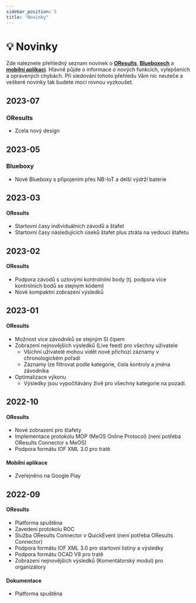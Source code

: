 ```yaml
---
sidebar_position: 5
title: "Novinky"
---
```


# 💡 Novinky

Zde naleznete přehledný seznam novinek o **[OResults](https://oresults.eu/)**, **[Blueboxech](./blueboxes/bluebox-units.md)** a **[mobilní aplikaci](./tutorials/bluebox-mobile.md)**. Hlavně půjde o informace o nových funkcích, vylepšeních a opravených chybách. Při sledování tohoto přehledu Vám nic neuteče a veškeré novinky tak budete moci rovnou vyzkoušet.

## 2023-07

### OResults

- Zcela nový design

## 2023-05

### Blueboxy

- Nové Blueboxy s připojením přes NB-IoT a delší výdrží baterie

## 2023-03

#### OResults

- Startovní časy individuálních závodů a štafet
- Startovní časy následujících úseků štafet plus ztráta na vedoucí štafetu

## 2023-02

#### OResults

- Podpora závodů s uzlovými kontrolními body (tj. podpora více kontrolních bodů se stejným kódem)
- Nové kompaktní zobrazení výsledků

## 2023-01

#### OResults

- Možnost více závodníků se stejným SI čipem
- Zobrazení nejnovějších výsledků (Live feed) pro všechny uživatele
    - Všichni uživatelé mohou vidět nové příchozí záznamy v chronologickém pořadí
    - Záznamy lze filtrovat podle kategorie, čísla kontroly a jména závodníka
- Optimalizace výkonu
   - Výsledky jsou vypočítávány živě pro všechny kategorie na pozadí.

## 2022-10

#### OResults

- Nové zobrazení pro štafety
- Implementace protokolu MOP (MeOS Online Protocol) (není potřeba OResults Connector s MeOS)
- Podpora formátu IOF XML 3.0 pro tratě

#### Mobilní aplikace

- Zveřejněno na Google Play

## 2022-09

#### OResults

- Platforma spuštěna
- Zavedení protokolu ROC
- Služba OResults Connector v QuickEvent (není potřeba OResults Connector)
- Podpora formátu IOF XML 3.0 pro startovní listiny a výsledky
- Podpora formátu OCAD V8 pro tratě
- Zobrazení nejnovějších výsledků (Komentátorský modul) pro organizátory

#### Dokumentace
- Platforma spuštěna